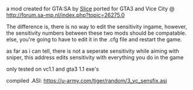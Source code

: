 a mod created for GTA:SA by [Slice](https://github.com/oscar-broman) ported for GTA3 and Vice City @ http://forum.sa-mp.nl/index.php?topic=26275.0

The difference is, there is no way to edit the sensitivity ingame, however, the sensitivity numbers between these two mods should be compatable. else, you're going to have to edit it in the .cfg file and restart the game.

as far as i can tell, there is not a seperate sensitivity while aiming with sniper, this address edits sensitivity with everything you do in the game

only tested on vc1.1 and gta3 1.1 exe's

compiled .ASI: https://u-army.com/tiger/random/3_vc_sensfix.asi
